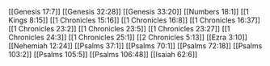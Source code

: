 [[Genesis 17:7]]
[[Genesis 32:28]]
[[Genesis 33:20]]
[[Numbers 18:1]]
[[1 Kings 8:15]]
[[1 Chronicles 15:16]]
[[1 Chronicles 16:8]]
[[1 Chronicles 16:37]]
[[1 Chronicles 23:2]]
[[1 Chronicles 23:5]]
[[1 Chronicles 23:27]]
[[1 Chronicles 24:3]]
[[1 Chronicles 25:1]]
[[2 Chronicles 5:13]]
[[Ezra 3:10]]
[[Nehemiah 12:24]]
[[Psalms 37:1]]
[[Psalms 70:1]]
[[Psalms 72:18]]
[[Psalms 103:2]]
[[Psalms 105:5]]
[[Psalms 106:48]]
[[Isaiah 62:6]]
